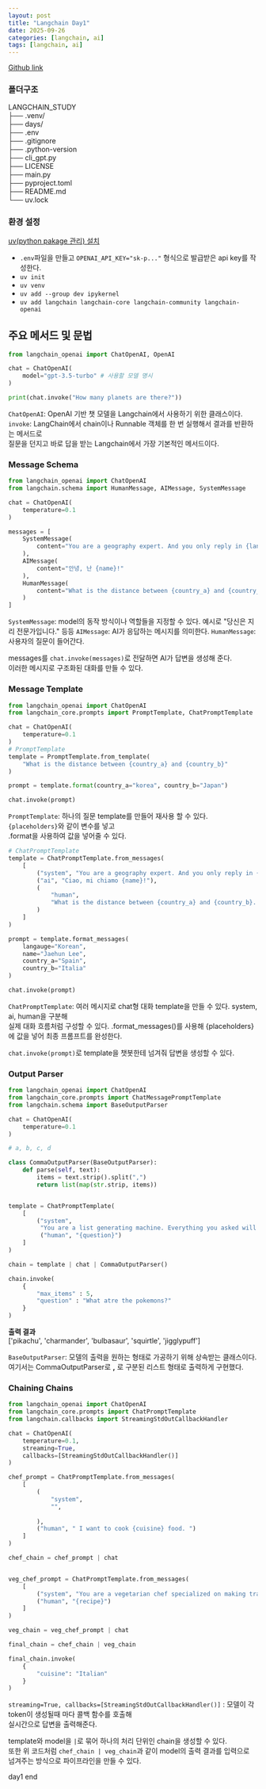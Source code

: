 ```yaml
---
layout: post
title: "Langchain Day1"
date: 2025-09-26
categories: [langchain, ai]
tags: [langchain, ai]
---
```


[Github link](https://github.com/jaehun221/Langchain_Study)

### 폴더구조<br/>
LANGCHAIN_STUDY<br/>
├── .venv/<br/>
├── days/<br/>
├── .env<br/>
├── .gitignore<br/>
├── .python-version<br/>
├── cli_gpt.py<br/>
├── LICENSE<br/>
├── main.py<br/>
├── pyproject.toml<br/>
├── README.md<br/>
└── uv.lock


### 환경 설정<br/>
[uv(python pakage 관리) 설치](https://docs.astral.sh/uv/getting-started/installation/)

- `.env`파일을 만들고 `OPENAI_API_KEY="sk-p..."` 형식으로 발급받은 api key를 작성한다.
- `uv init`
- `uv venv`
- `uv add --group dev ipykernel`
- `uv add langchain langchain-core langchain-community langchain-openai`

## 주요 메서드 및 문법

```python
from langchain_openai import ChatOpenAI, OpenAI

chat = ChatOpenAI(
    model="gpt-3.5-turbo" # 사용할 모델 명시
)

print(chat.invoke("How many planets are there?"))
```
`ChatOpenAI`: OpenAI 기반 챗 모델을 Langchain에서 사용하기 위한 클래스이다.
`invoke`: LangChain에서 chain이나 Runnable 객체를 한 번 실행해서 결과를 반환하는 메서드로<br/>
질문을 던지고 바로 답을 받는 Langchain에서 가장 기본적인 메서드이다.


### Message Schema

```python
from langchain_openai import ChatOpenAI
from langchain.schema import HumanMessage, AIMessage, SystemMessage

chat = ChatOpenAI(
    temperature=0.1
)

messages = [
    SystemMessage(
        content="You are a geography expert. And you only reply in {language}"
    ),
    AIMessage(
        content="안녕, 난 {name}!"
    ),
    HumanMessage(
        content="What is the distance between {country_a} and {country_b}. Also, what is your name?"
    )
]
```

`SystemMessage`: model의 동작 방식이나 역할들을 지정할 수 있다. 예시로 "당신은 지리 전문가입니다." 등등
`AIMessage`: AI가 응답하는 메시지를 의미한다.
`HumanMessage`: 사용자의 질문이 들어간다.

messages를 `chat.invoke(messages)`로 전달하면 AI가 답변을 생성해 준다.<br/>
이러한 메시지로 구조화된 대화를 만들 수 있다.


### Message Template

```python
from langchain_openai import ChatOpenAI
from langchain_core.prompts import PromptTemplate, ChatPromptTemplate

chat = ChatOpenAI(
    temperature=0.1
)
# PromptTemplate
template = PromptTemplate.from_template(
    "What is the distance between {country_a} and {country_b}"
)

prompt = template.format(country_a="korea", country_b="Japan")

chat.invoke(prompt)
```

`PromptTemplate`: 하나의 질문 template를 만들어 재사용 할 수 있다. `{placeholders}`와 같이 변수를 넣고<br/> 
.format을 사용하여 값을 넣어줄 수 있다.


```python
# ChatPromptTemplate
template = ChatPromptTemplate.from_messages(
    [
        ("system", "You are a geography expert. And you only reply in {langauge}"),
        ("ai", "Ciao, mi chiamo {name}!"),
        (
            "human",
            "What is the distance between {country_a} and {country_b}. Also, what is your name?"
        )
    ]
)

prompt = template.format_messages(
    langauge="Korean",
    name="Jaehun Lee",
    country_a="Spain",
    country_b="Italia"
)

chat.invoke(prompt)
```

`ChatPromptTemplate`: 여러 메시지로 chat형 대화 template을 만들 수 있다. system, ai, human을 구분해<br/>
실제 대화 흐름처럼 구성할 수 있다. .format_messages()를 사용해 {placeholders}에 값을 넣어 최종 프롬프트를 완성한다.

`chat.invoke(prompt)`로 template을 챗봇한테 넘겨줘 답변을 생성할 수 있다.


### Output Parser
```python
from langchain_openai import ChatOpenAI
from langchain_core.prompts import ChatMessagePromptTemplate
from langchain.schema import BaseOutputParser

chat = ChatOpenAI(
    temperature=0.1
)

# a, b, c, d

class CommaOutputParser(BaseOutputParser):
    def parse(self, text):
        items = text.strip().split(",")
        return list(map(str.strip, items))


template = ChatPromptTemplate(
    [
        ("system",
         "You are a list generating machine. Everything you asked will be answerd with a comma separated list of max {max_items} in lowercase. DO NOT reply anything else."),
         ("human", "{question}")
    ]   
)

chain = template | chat | CommaOutputParser()

chain.invoke(
    {
        "max_items" : 5,
        "question" : "What atre the pokemons?"
    }
)
```
**출력 결과**<br/>
['pikachu', 'charmander', 'bulbasaur', 'squirtle', 'jigglypuff']

`BaseOutputParser`: 모델의 출력을 원하는 형태로 가공하기 위해 상속받는 클래스이다. 여기서는 CommaOutputParser로
**,** 로 구분된 리스트 형태로 출력하게 구현했다.



### Chaining Chains
```python
from langchain_openai import ChatOpenAI
from langchain_core.prompts import ChatPromptTemplate
from langchain.callbacks import StreamingStdOutCallbackHandler

chat = ChatOpenAI(
    temperature=0.1,
    streaming=True,
    callbacks=[StreamingStdOutCallbackHandler()]
)

chef_prompt = ChatPromptTemplate.from_messages(
    [
        (
            "system",
            "",
            
        ),
        ("human", " I want to cook {cuisine} food. ")
    ]
)

chef_chain = chef_prompt | chat


veg_chef_prompt = ChatPromptTemplate.from_messages(
    [
        ("system", "You are a vegetarian chef specialized on making traditional recipies vegetarian. You find alternative ingredients and explain their preparation. You don't radically modify the recipe. If there is no alternative for a food just say you don't know how to replace it."),
        ("human", "{recipe}")
    ]
)

veg_chain = veg_chef_prompt | chat

final_chain = chef_chain | veg_chain

final_chain.invoke(
    {
        "cuisine": "Italian"
    }
)
```

`streaming=True, callbacks=[StreamingStdOutCallbackHandler()]` : 모델이 각 token이 생성될때 마다 콜백 함수를 호출해<br/>
실시간으로 답변을 출력해준다.

template와 model을 `|`로 묶어 하나의 처리 단위인 chain을 생성할 수 있다.<br/> 
또한 위 코드처럼 `chef_chain | veg_chain`과 같이 model의 출력 결과를 입력으로 넘겨주는 방식으로 파이프라인을 만들 수 있다.


day1 end